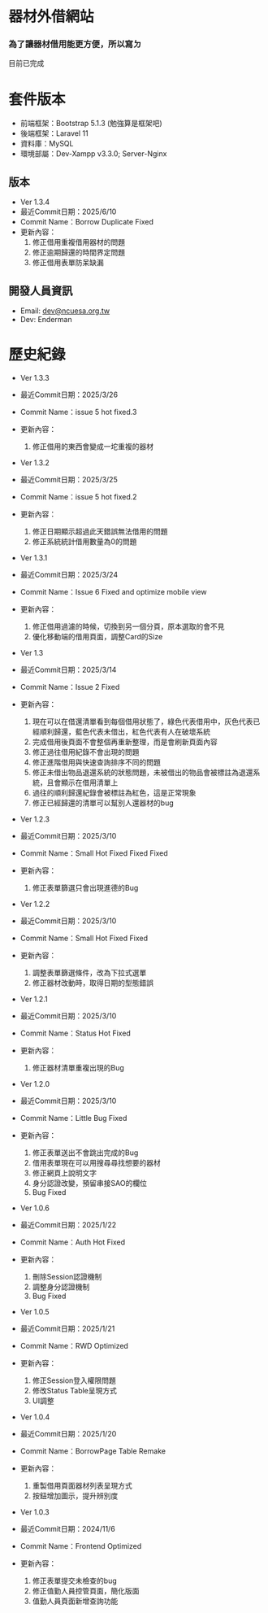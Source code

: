 # 器材外借網站

### 為了讓器材借用能更方便，所以寫ㄉ

目前已完成

# 套件版本
- 前端框架：Bootstrap 5.1.3 (勉強算是框架吧)
- 後端框架：Laravel 11
- 資料庫：MySQL
- 環境部屬：Dev-Xampp v3.3.0; Server-Nginx

## 版本
- Ver 1.3.4
- 最近Commit日期：2025/6/10
- Commit Name：Borrow Duplicate Fixed
- 更新內容：
    1. 修正借用重複借用器材的問題
    2. 修正逾期歸還的時間界定問題
    3. 修正借用表單防呆缺漏

## 開發人員資訊
- Email:  dev@ncuesa.org.tw
- Dev:    Enderman

# 歷史紀錄

- Ver 1.3.3
- 最近Commit日期：2025/3/26
- Commit Name：issue 5 hot fixed.3
- 更新內容：
    1. 修正借用的東西會變成一坨重複的器材

- Ver 1.3.2
- 最近Commit日期：2025/3/25
- Commit Name：issue 5 hot fixed.2
- 更新內容：
    1. 修正日期顯示超過此天錯誤無法借用的問題
    2. 修正系統統計借用數量為0的問題

- Ver 1.3.1
- 最近Commit日期：2025/3/24
- Commit Name：Issue 6 Fixed and optimize mobile view
- 更新內容：
    1. 修正借用過濾的時候，切換到另一個分頁，原本選取的會不見
    2. 優化移動端的借用頁面，調整Card的Size
       
- Ver 1.3
- 最近Commit日期：2025/3/14
- Commit Name：Issue 2 Fixed
- 更新內容：
    1. 現在可以在借還清單看到每個借用狀態了，綠色代表借用中，灰色代表已經順利歸還，藍色代表未借出，紅色代表有人在破壞系統
    2. 完成借用後頁面不會整個再重新整理，而是會刷新頁面內容
    3. 修正過往借用紀錄不會出現的問題
    4. 修正進階借用與快速查詢排序不同的問題
    5. 修正未借出物品退還系統的狀態問題，未被借出的物品會被標註為退還系統，且會顯示在借用清單上
    6. 過往的順利歸還紀錄會被標註為紅色，這是正常現象
    7. 修正已經歸還的清單可以幫別人還器材的bug
       
- Ver 1.2.3
- 最近Commit日期：2025/3/10
- Commit Name：Small Hot Fixed Fixed Fixed
- 更新內容：
    1. 修正表單篩選只會出現進德的Bug
       
- Ver 1.2.2
- 最近Commit日期：2025/3/10
- Commit Name：Small Hot Fixed Fixed 
- 更新內容：
    1. 調整表單篩選條件，改為下拉式選單
    2. 修正器材改動時，取得日期的型態錯誤

- Ver 1.2.1
- 最近Commit日期：2025/3/10
- Commit Name：Status Hot Fixed
- 更新內容：
    1. 修正器材清單重複出現的Bug
       
- Ver 1.2.0
- 最近Commit日期：2025/3/10
- Commit Name：Little Bug Fixed
- 更新內容：
    1. 修正表單送出不會跳出完成的Bug
    2. 借用表單現在可以用搜尋尋找想要的器材
    3. 修正網頁上說明文字
    5. 身分認證改變，預留串接SAO的欄位
    6. Bug Fixed
       
- Ver 1.0.6
- 最近Commit日期：2025/1/22
- Commit Name：Auth Hot Fixed
- 更新內容：
    1. 刪除Session認證機制
    2. 調整身分認證機制
    3. Bug Fixed

- Ver 1.0.5
- 最近Commit日期：2025/1/21
- Commit Name：RWD Optimized
- 更新內容：
    1. 修正Session登入權限問題
    2. 修改Status Table呈現方式
    3. UI調整
       
- Ver 1.0.4
- 最近Commit日期：2025/1/20
- Commit Name：BorrowPage Table Remake
- 更新內容：
    1. 重製借用頁面器材列表呈現方式
    2. 按鈕增加圖示，提升辨別度
       
- Ver 1.0.3
- 最近Commit日期：2024/11/6
- Commit Name：Frontend Optimized
- 更新內容：
    1. 修正表單提交未檢查的bug
    2. 修正值勤人員控管頁面，簡化版面
    3. 值勤人員頁面新增查詢功能 

